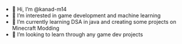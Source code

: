 - 👋 Hi, I’m @kanad-m14
- 👀 I’m interested in game development and machine learning
- 🌱 I’m currently learning DSA in java and creating some projects on Minecraft Modding 
- 💞️ I’m looking to learn through any game dev projects

<!---
kanad-m14/kanad-m14 is a ✨ special ✨ repository because its `README.md` (this file) appears on your GitHub profile.
You can click the Preview link to take a look at your changes.
--->
